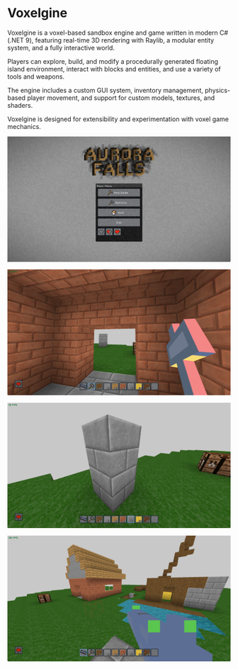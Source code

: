 # Voxelgine

Voxelgine is a voxel-based sandbox engine and game written in modern C# (.NET 9),
featuring real-time 3D rendering with Raylib, a modular entity system, and a fully interactive world.

Players can explore, build, and modify a procedurally generated floating island environment,
interact with blocks and entities, and use a variety of tools and weapons.

The engine includes a custom GUI system, inventory management, physics-based player movement,
and support for custom models, textures, and shaders.

Voxelgine is designed for extensibility and experimentation with voxel game mechanics.

![Alt text](img/39Kudu88Xu.png)

![Alt text](img/5LoczCbPHp.png)

![Alt text](img/m2n3Uh6ucn.png)

![Alt text](img/r2g4zhselE.png)
